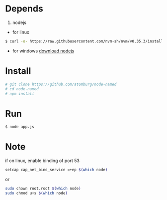 # Depends

1. nodejs

- for  linux
```bash
$ curl -o- https://raw.githubusercontent.com/nvm-sh/nvm/v0.35.3/install.sh | bash
```

- for windows
[download nodejs](https://nodejs.org/en/download/)

# Install

```bash
# git clone https://github.com/atomburg/node-named
# cd node-named
# npm install 
```

# Run

```bash
$ node app.js
```

# Note

if on linux, enable binding of port 53
```bash
setcap cap_net_bind_service =+ep $(which node)
```

or 

```bash
sudo chown root.root $(which node)
sudo chmod u+s $(which node)
```
